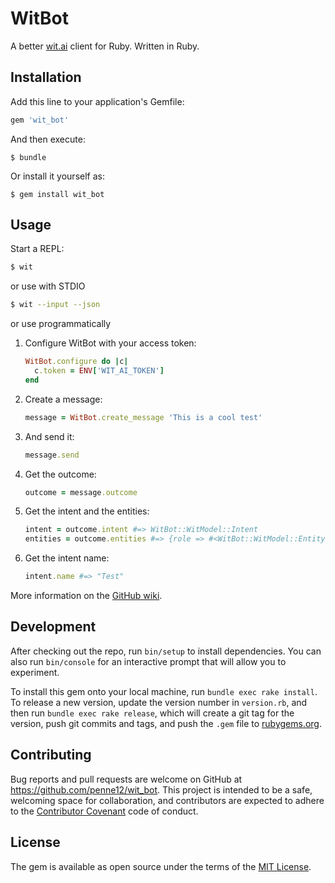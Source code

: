 # WitBot

A better [wit.ai] client for Ruby. Written in Ruby.

## Installation

Add this line to your application's Gemfile:

```ruby
gem 'wit_bot'
```

And then execute:

    $ bundle

Or install it yourself as:

    $ gem install wit_bot

## Usage

Start a REPL:

```bash
$ wit
```

or use with STDIO

```bash
$ wit --input --json
```

or use programmatically

1. Configure WitBot with your access token:

    ```ruby
    WitBot.configure do |c|
      c.token = ENV['WIT_AI_TOKEN']
    end
    ```

2. Create a message:

    ```ruby
    message = WitBot.create_message 'This is a cool test'
    ```

3. And send it:

    ```ruby
    message.send
    ```

4. Get the outcome:

    ```ruby
    outcome = message.outcome
    ```

5. Get the intent and the entities:

    ```ruby
    intent = outcome.intent #=> WitBot::WitModel::Intent
    entities = outcome.entities #=> {role => #<WitBot::WitModel::Entity>}
    ```

6. Get the intent name:

    ```ruby
    intent.name #=> "Test"
    ```

More information on the [GitHub wiki][wiki].

## Development

After checking out the repo, run `bin/setup` to install dependencies. You can also run `bin/console` for an interactive prompt that will allow you to experiment.

To install this gem onto your local machine, run `bundle exec rake install`. To release a new version, update the version number in `version.rb`, and then run `bundle exec rake release`, which will create a git tag for the version, push git commits and tags, and push the `.gem` file to [rubygems.org](https://rubygems.org).

## Contributing

Bug reports and pull requests are welcome on GitHub at https://github.com/penne12/wit_bot. This project is intended to be a safe, welcoming space for collaboration, and contributors are expected to adhere to the [Contributor Covenant](http://contributor-covenant.org) code of conduct.


## License

The gem is available as open source under the terms of the [MIT License].

[wit.ai]: https://wit.ai/
[wiki]: https://github.com/penne12/wit_bot/wiki
[MIT License]: http://opensource.org/licenses/MIT